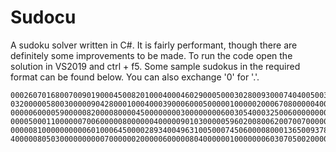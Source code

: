 # Sudocu 

A sudoku solver written in C#. It is fairly performant, though there are definitely some improvements to be made. To run the code open the solution in VS2019 and ctrl + f5. Some sample sudokus in the required format can be found below. You can also exchange '0' for '.'.

```
000260701680070090190004500820100040004602900050003028009300074040050036703018000
032000005800300000904280001000400039000600050000010000020006708000004000095000060
000006000059000008200008000045000000003000000006003054000325006000000000000000000
000050001100000070060000080000004000009010300000596020080062007007000000305070200
000008100000000006010006450000289340049631005000745060000800013650093782000007094
400000805030000000000700000020000060000080400000010000000603070500200000104000000
```